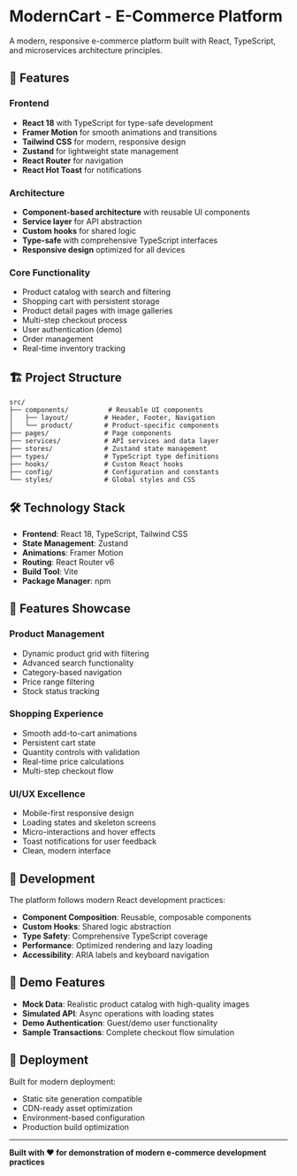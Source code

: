 # ModernCart - E-Commerce Platform

A modern, responsive e-commerce platform built with React, TypeScript, and microservices architecture principles.

## 🚀 Features

### Frontend
- **React 18** with TypeScript for type-safe development
- **Framer Motion** for smooth animations and transitions
- **Tailwind CSS** for modern, responsive design
- **Zustand** for lightweight state management
- **React Router** for navigation
- **React Hot Toast** for notifications

### Architecture
- **Component-based architecture** with reusable UI components
- **Service layer** for API abstraction
- **Custom hooks** for shared logic
- **Type-safe** with comprehensive TypeScript interfaces
- **Responsive design** optimized for all devices

### Core Functionality
- Product catalog with search and filtering
- Shopping cart with persistent storage
- Product detail pages with image galleries
- Multi-step checkout process
- User authentication (demo)
- Order management
- Real-time inventory tracking

## 🏗️ Project Structure

```
src/
├── components/          # Reusable UI components
│   ├── layout/         # Header, Footer, Navigation
│   └── product/        # Product-specific components
├── pages/              # Page components
├── services/           # API services and data layer
├── stores/             # Zustand state management
├── types/              # TypeScript type definitions
├── hooks/              # Custom React hooks
├── config/             # Configuration and constants
└── styles/             # Global styles and CSS
```

## 🛠️ Technology Stack

- **Frontend**: React 18, TypeScript, Tailwind CSS
- **State Management**: Zustand
- **Animations**: Framer Motion
- **Routing**: React Router v6
- **Build Tool**: Vite
- **Package Manager**: npm

## 📱 Features Showcase

### Product Management
- Dynamic product grid with filtering
- Advanced search functionality
- Category-based navigation
- Price range filtering
- Stock status tracking

### Shopping Experience
- Smooth add-to-cart animations
- Persistent cart state
- Quantity controls with validation
- Real-time price calculations
- Multi-step checkout flow

### UI/UX Excellence
- Mobile-first responsive design
- Loading states and skeleton screens
- Micro-interactions and hover effects
- Toast notifications for user feedback
- Clean, modern interface

## 🔧 Development

The platform follows modern React development practices:

- **Component Composition**: Reusable, composable components
- **Custom Hooks**: Shared logic abstraction
- **Type Safety**: Comprehensive TypeScript coverage
- **Performance**: Optimized rendering and lazy loading
- **Accessibility**: ARIA labels and keyboard navigation

## 🎯 Demo Features

- **Mock Data**: Realistic product catalog with high-quality images
- **Simulated API**: Async operations with loading states
- **Demo Authentication**: Guest/demo user functionality
- **Sample Transactions**: Complete checkout flow simulation

## 🚀 Deployment

Built for modern deployment:
- Static site generation compatible
- CDN-ready asset optimization
- Environment-based configuration
- Production build optimization

---

**Built with ❤️ for demonstration of modern e-commerce development practices**

